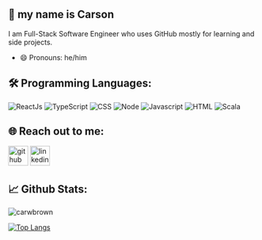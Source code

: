 ## 👋 my name is Carson
I am Full-Stack Software Engineer who uses GitHub mostly for learning and side projects.
- 😄 Pronouns: he/him 

## 🛠️ **Programming Languages:**

![ReactJs](https://img.shields.io/badge/-React-blue?style=for-the-badge&logo=react)
![TypeScript](https://img.shields.io/badge/-TypeScript-007ACC?style=for-the-badge&logo=typescript&logoColor=white)
![CSS](https://img.shields.io/badge/css%20-%231572B6.svg?&style=for-the-badge&logo=css3&logoColor=white)
![Node](https://img.shields.io/badge/-Node-43853d?style=for-the-badge&logo=node.js&logoColor=white)
![Javascript](https://img.shields.io/badge/-Javascript-ffb400?style=for-the-badge&logo=javascript&logoColor=ffff3f)
![HTML](https://img.shields.io/badge/html%20-%23E34F26.svg?&style=for-the-badge&logo=html5&logoColor=white)
![Scala](https://img.shields.io/badge/-Scala-DE3423?style=for-the-badge&logo=scala&logoColor=white)

## 🌐 **Reach out to me:** ️
[<img src='https://cdn.jsdelivr.net/npm/simple-icons@3.0.1/icons/github.svg' alt='github' height='40'>](https://github.com/carwbrown)  [<img src='https://cdn.jsdelivr.net/npm/simple-icons@3.0.1/icons/linkedin.svg' alt='linkedin' height='40'>](https://www.linkedin.com/in/carwbrown/)  


##  📈 **Github Stats:**
<p align=left> <img src=https://komarev.com/ghpvc/?username=carwbrown alt=carwbrown /> </p>

[![Top Langs](https://github-readme-stats.vercel.app/api/top-langs/?username=carwbrown&layout=compact)](https://github.com/carwbrown/github-readme-stats)
